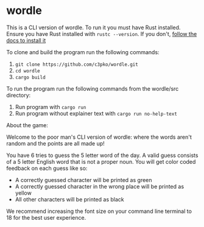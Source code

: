 # wordle


This is a CLI version of wordle. To run it you must have Rust installed. Ensure you have Rust installed with ```rustc --version```. If you don't, [follow the docs to install it](https://www.rust-lang.org/tools/install)


To clone and build the program run the following commands:
1. ```git clone https://github.com/c3pko/wordle.git```
2. ```cd wordle```
3. ```cargo build```

To run the program run the following commands from the wordle/src directory:
1. Run program with ```cargo run```
2. Run program without explainer text with ```cargo run no-help-text```


About the game:

Welcome to the poor man's CLI version of wordle: where the words aren't random and the points are all made up!

You have 6 tries to guess the 5 letter word of the day. A valid guess consists of a 5 letter English word that is not a proper noun. You will get color coded feedback on each guess like so:
- A correctly guessed character will be printed as green
- A correctly guessed character in the wrong place will be printed as yellow
- All other characters will be printed as black

We recommend increasing the font size on your command line terminal to 18 for the best user experience.
